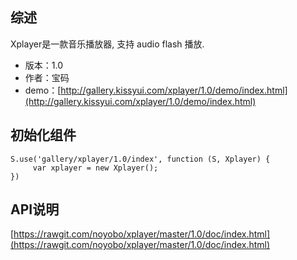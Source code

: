 ## 综述

Xplayer是一款音乐播放器, 支持 audio flash 播放.

* 版本：1.0
* 作者：宝码
* demo：[http://gallery.kissyui.com/xplayer/1.0/demo/index.html](http://gallery.kissyui.com/xplayer/1.0/demo/index.html)

## 初始化组件

    S.use('gallery/xplayer/1.0/index', function (S, Xplayer) {
         var xplayer = new Xplayer();
    })

## API说明

[https://rawgit.com/noyobo/xplayer/master/1.0/doc/index.html](https://rawgit.com/noyobo/xplayer/master/1.0/doc/index.html)
